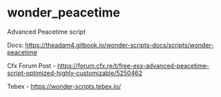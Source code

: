 # wonder_peacetime
Advanced Peacetime script

Docs: https://theadam4.gitbook.io/wonder-scripts-docs/scripts/wonder-peacetime

Cfx Forum Post - https://forum.cfx.re/t/free-esx-advanced-peacetime-script-optimized-highly-customizable/5250462

Tebex - https://wonder-scripts.tebex.io/
